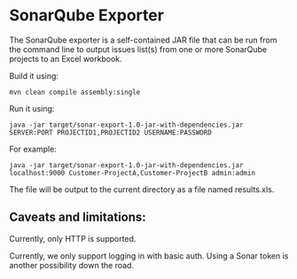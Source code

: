 # SonarQube Exporter

The SonarQube exporter is a self-contained JAR file that can be run from the command line to output issues list(s) from one or more SonarQube projects to an Excel workbook.

Build it using:

``mvn clean compile assembly:single``


Run it using:

``java -jar target/sonar-export-1.0-jar-with-dependencies.jar SERVER:PORT PROJECTID1,PROJECTID2 USERNAME:PASSWORD``

For example:

``java -jar target/sonar-export-1.0-jar-with-dependencies.jar localhost:9000 Customer-ProjectA,Customer-ProjectB admin:admin``

The file will be output to the current directory as a file named results.xls.

## Caveats and limitations:

Currently, only HTTP is supported.

Currently, we only support logging in with basic auth.  Using a Sonar token is another possibility down the road.